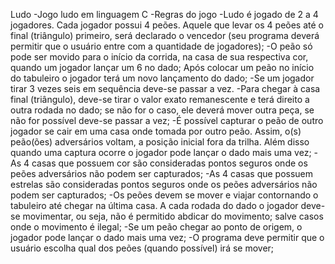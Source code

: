 Ludo
-Jogo ludo em linguagem C
-Regras do jogo
-Ludo é jogado de 2 a 4 jogadores. Cada jogador possui 4 peões. Aquele que levar os 4 peões até o final (triângulo) primeiro, será declarado o vencedor (seu programa deverá permitir que o usuário entre com a quantidade de jogadores);
-O peão só pode ser movido para o início da corrida, na casa de sua respectiva cor, quando um jogador lançar um 6 no dado;
Após colocar um peão no início do tabuleiro o jogador terá um novo lançamento do dado;
-Se um jogador tirar 3 vezes seis em sequência deve-se passar a vez.
-Para chegar à casa final (triângulo), deve-se tirar o valor exato remanescente e terá direito a outra rodada no dado; se não for o caso, ele deverá mover outra peça, se não for possível deve-se passar a vez;
-É possível capturar o peão de outro jogador se cair em uma casa onde tomada por outro peão. Assim, o(s) peão(ões) adversários voltam, a posição inicial fora da trilha. Além disso quando uma captura ocorre o jogador pode lançar o dado mais uma vez;
-As 4 casas que possuem cor são consideradas pontos seguros onde os peões adversários não podem ser capturados;
-As 4 casas que possuem estrelas são consideradas pontos seguros onde os peões adversários não podem ser capturados;
-Os peões devem se mover e viajar contornando o tabuleiro até chegar na última casa. A cada rodada do dado o jogador deve-se movimentar, ou seja, não é permitido abdicar do movimento; salve casos onde o movimento é ilegal;
-Se um peão chegar ao ponto de origem, o jogador pode lançar o dado mais uma vez;
-O programa deve permitir que o usuário escolha qual dos peões (quando possível) irá se mover;
